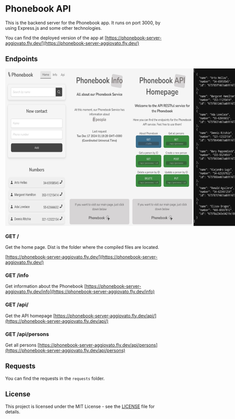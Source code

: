 # Phonebook API

This is the backend server for the Phonebook app. It runs on port 3000, by using Express.js and some other technologies.

You can find the deployed version of the app at [https://phonebook-server-aggiovato.fly.dev/](https://phonebook-server-aggiovato.fly.dev/)

## Endpoints

<div style="display: flex; justify-content: space-between;">
  <img src="./src/assets/phonebook-home-preview.jpg" alt="Phonebook_Home_Preview" width="200" height="500" />
  <img src="./src/assets/phonebook-info-preview.jpg" alt="Phonebook_Info_Preview" width="200" height="500" />
  <img src="./src/assets/phonebook-api-preview.jpg" alt="Phonebook_API_Preview" width="200" height="500" />
  <img src="./src/assets/phonebook-api-persons-preview.jpg" alt="Phonebook_API_Persons_Preview" width="200" height="500" />
</div>


### GET /

Get the home page. Dist is the folder where the compiled files are located.

[https://phonebook-server-aggiovato.fly.dev/](https://phonebook-server-aggiovato.fly.dev/)

### GET /info

Get information about the Phonebook
[https://phonebook-server-aggiovato.fly.dev/info](https://phonebook-server-aggiovato.fly.dev/info)

### GET /api/

Get the API homepage
[https://phonebook-server-aggiovato.fly.dev/api/](https://phonebook-server-aggiovato.fly.dev/api/)

### GET /api/persons

Get all persons
[https://phonebook-server-aggiovato.fly.dev/api/persons](https://phonebook-server-aggiovato.fly.dev/api/persons)

## Requests

You can find the requests in the `requests` folder.

## License

This project is licensed under the MIT License - see the [LICENSE](LICENSE) file for details.

